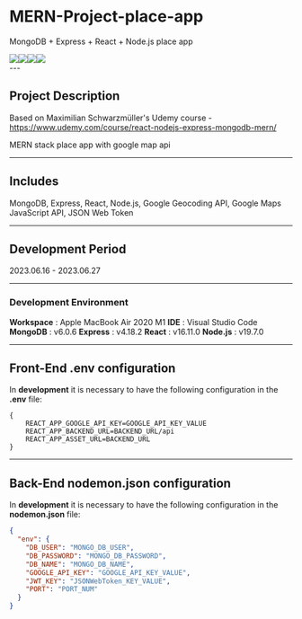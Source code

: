 # MERN-Project-place-app

MongoDB + Express + React + Node.js place app

<div align="left">
    <div style="display:flex; flex-direction:row;">
        <img src="https://img.shields.io/badge/MongoDB-4EA94B?style=for-the-badge&logo=mongodb&logoColor=white&style=flat">
        <img src="https://img.shields.io/badge/Express.js-404D59?style=for-the-badge&style=flat">
        <img src="https://img.shields.io/badge/React-20232A?style=for-the-badge&logo=react&logoColor=61DAFB&style=flat">
        <img src="https://img.shields.io/badge/Node.js-43853D?style=for-the-badge&logo=node.js&logoColor=white&style=flat">
    </div>
</div>
---

## Project Description

Based on Maximilian Schwarzmüller's Udemy course - https://www.udemy.com/course/react-nodejs-express-mongodb-mern/

MERN stack place app with google map api

---

## Includes

MongoDB, Express, React, Node.js, Google Geocoding API, Google Maps JavaScript API, JSON Web Token

---

## Development Period

2023.06.16 - 2023.06.27

---

### Development Environment

**Workspace** : Apple MacBook Air 2020 M1
**IDE** : Visual Studio Code
**MongoDB** : v6.0.6
**Express** : v4.18.2
**React** : v16.11.0
**Node.js** : v19.7.0

---

## Front-End .env configuration

In **development** it is necessary to have the following configuration in the **.env** file:

```env
{
    REACT_APP_GOOGLE_API_KEY=GOOGLE_API_KEY_VALUE
    REACT_APP_BACKEND_URL=BACKEND_URL/api
    REACT_APP_ASSET_URL=BACKEND_URL
}
```

---

## Back-End nodemon.json configuration

In **development** it is necessary to have the following configuration in the **nodemon.json** file:

```json
{
  "env": {
    "DB_USER": "MONGO_DB_USER",
    "DB_PASSWORD": "MONGO_DB_PASSWORD",
    "DB_NAME": "MONGO_DB_NAME",
    "GOOGLE_API_KEY": "GOOGLE_API_KEY_VALUE",
    "JWT_KEY": "JSONWebToken_KEY_VALUE",
    "PORT": "PORT_NUM"
  }
}
```
